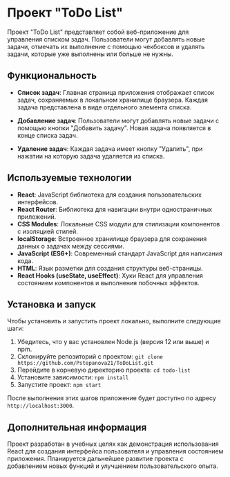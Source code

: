 # Проект "ToDo List" 

Проект "ToDo List" представляет собой веб-приложение для управления списком задач. Пользователи могут добавлять новые задачи, отмечать их выполнение с помощью чекбоксов и удалять задачи, которые уже выполнены или больше не нужны.

## Функциональность

- **Список задач**: Главная страница приложения отображает список задач, сохраняемых в локальном хранилище браузера. Каждая задача представлена в виде отдельного элемента списка.
  
- **Добавление задач**: Пользователи могут добавлять новые задачи с помощью кнопки "Добавить задачу". Новая задача появляется в конце списка задач.
  
- **Удаление задач**: Каждая задача имеет кнопку "Удалить", при нажатии на которую задача удаляется из списка.

## Используемые технологии

- **React**: JavaScript библиотека для создания пользовательских интерфейсов.
- **React Router**: Библиотека для навигации внутри одностраничных приложений.
- **CSS Modules**: Локальные CSS модули для стилизации компонентов с изоляцией стилей.
- **localStorage**: Встроенное хранилище браузера для сохранения данных о задачах между сессиями.
- **JavaScript (ES6+)**: Современный стандарт JavaScript для написания кода.
- **HTML**: Язык разметки для создания структуры веб-страницы.
- **React Hooks (useState, useEffect)**: Хуки React для управления состоянием компонентов и выполнения побочных эффектов.

## Установка и запуск

Чтобы установить и запустить проект локально, выполните следующие шаги:

1. Убедитесь, что у вас установлен Node.js (версия 12 или выше) и npm.
2. Склонируйте репозиторий с проектом: `git clone https://github.com/Pstepanova21/ToDoList.git`
3. Перейдите в корневую директорию проекта: `cd todo-list`
4. Установите зависимости: `npm install`
5. Запустите проект: `npm start`

После выполнения этих шагов приложение будет доступно по адресу `http://localhost:3000`.

## Дополнительная информация

Проект разработан в учебных целях как демонстрация использования React для создания интерфейса пользователя и управления состоянием приложения. Планируется дальнейшее развитие проекта с добавлением новых функций и улучшением пользовательского опыта.
